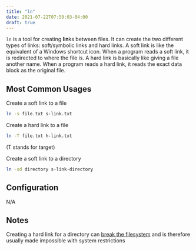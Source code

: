 ```yaml
---
title: "ln"
date: 2021-07-22T07:50:03-04:00
draft: true
---
```


`ln` is a tool for creating **l**i**n**ks between files. It can create the two different
types of links: soft/symbolic links and hard links. A soft link is like the
equivalent of a Windows shortcut icon. When a program reads a soft link, it
is redirected to where the file is. A hard link is basically like giving a
file another name. When a program reads a hard link, it reads the exact data block
as the original file.

## Most Common Usages

Create a soft link to a file

```sh
ln -s file.txt s-link.txt
```

Create a hard link to a file

```sh
ln -T file.txt h-link.txt
```

(T stands for target)

Create a soft link to a directory

```sh
ln -sd directory s-link-directory
```

## Configuration

N/A

## Notes

Creating a hard link for a directory can [break the filesystem](https://askubuntu.com/questions/210741/why-are-hard-links-not-allowed-for-directories)
and is therefore usually made impossible with system restrictions

